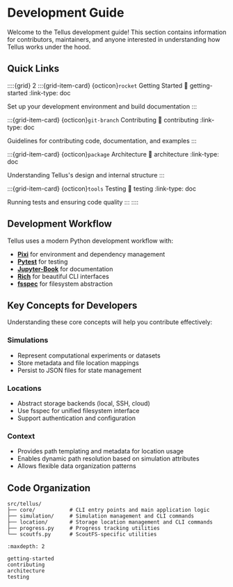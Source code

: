 # Development Guide

Welcome to the Tellus development guide! This section contains information for contributors, maintainers, and anyone interested in understanding how Tellus works under the hood.

## Quick Links

::::{grid} 2
:::{grid-item-card} {octicon}`rocket` Getting Started
:link: getting-started
:link-type: doc

Set up your development environment and build documentation
:::

:::{grid-item-card} {octicon}`git-branch` Contributing
:link: contributing
:link-type: doc

Guidelines for contributing code, documentation, and examples
:::

:::{grid-item-card} {octicon}`package` Architecture
:link: architecture
:link-type: doc

Understanding Tellus's design and internal structure
:::

:::{grid-item-card} {octicon}`tools` Testing
:link: testing
:link-type: doc

Running tests and ensuring code quality
:::
::::

## Development Workflow

Tellus uses a modern Python development workflow with:

- **[Pixi](https://pixi.sh)** for environment and dependency management
- **[Pytest](https://pytest.org)** for testing
- **[Jupyter-Book](https://jupyterbook.org)** for documentation
- **[Rich](https://rich.readthedocs.io/)** for beautiful CLI interfaces
- **[fsspec](https://filesystem-spec.readthedocs.io/)** for filesystem abstraction

## Key Concepts for Developers

Understanding these core concepts will help you contribute effectively:

### Simulations
- Represent computational experiments or datasets
- Store metadata and file location mappings
- Persist to JSON files for state management

### Locations  
- Abstract storage backends (local, SSH, cloud)
- Use fsspec for unified filesystem interface
- Support authentication and configuration

### Context
- Provides path templating and metadata for location usage
- Enables dynamic path resolution based on simulation attributes
- Allows flexible data organization patterns

## Code Organization

```
src/tellus/
├── core/           # CLI entry points and main application logic
├── simulation/     # Simulation management and CLI commands  
├── location/       # Storage location management and CLI commands
├── progress.py     # Progress tracking utilities
└── scoutfs.py      # ScoutFS-specific utilities
```

```{toctree}
:maxdepth: 2

getting-started
contributing
architecture
testing
```